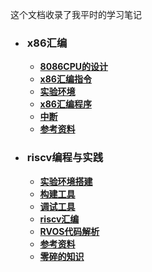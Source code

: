 <!-- 首页 -->

这个文档收录了我平时的学习笔记

* <h3 style="padding-left: 3px">x86汇编</h3>

    * [<b>8086CPU的设计</b>](/blog/study/x86汇编/1_8086CPU的设计.md)
    * [<b>x86汇编指令</b>](/blog/study/x86汇编/2_x86汇编指令.md)
    * [<b>实验环境</b>](/blog/study/x86汇编/3_实验环境.md)
    * [<b>x86汇编程序</b>](/blog/study/x86汇编/4_x86汇编程序.md)
    * [<b>中断</b>](/blog/study/x86汇编/5_中断.md)
    * [<b>参考资料</b>](/blog/study/x86汇编/6_参考资料.md)

* <h3 style="padding-left: 3px">riscv编程与实践</h3>

    * [<b>实验环境搭建</b>](/blog/study/riscv编程与实践/1_实验环境搭建.md)
    * [<b>构建工具</b>](/blog/study/riscv编程与实践/2_构建工具.md)
    * [<b>调试工具</b>](/blog/study/riscv编程与实践/3_调试工具.md)
    * [<b>riscv汇编</b>](/blog/study/riscv编程与实践/4_riscv汇编.md)
    * [<b>RVOS代码解析</b>](/blog/study/riscv编程与实践/5_RVOS代码解析.md)
    * [<b>参考资料</b>](/blog/study/riscv编程与实践/6_参考资料.md)
    * [<b>零碎的知识</b>](/blog/study/riscv编程与实践/7_零碎的知识.md)